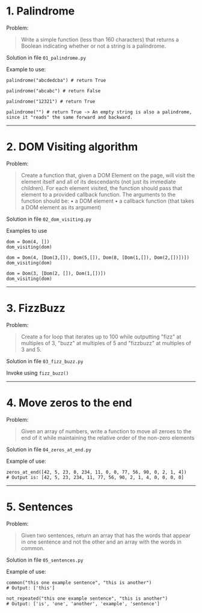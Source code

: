 # 1. Palindrome

Problem:

> Write a simple function (less than 160 characters) that returns a Boolean indicating whether or not a string is a palindrome.

Solution in file `01_palindrome.py`

Example to use:

```
palindrome("abcdedcba") # return True

palindrome("abcabc") # return False

palindrome("12321") # return True

palindrome("") # return True -> An empty string is also a palindrome, since it "reads" the same forward and backward.
```

----
# 2. DOM Visiting algorithm

Problem:

> Create a function that, given a DOM Element on the page, will visit the element itself and all of its descendants (not just its immediate children). For each element visited, the function should pass
> that element to a provided callback function.
> The arguments to the function should be:
> • a DOM element
> • a callback function (that takes a DOM element as its argument)

Solution in file `02_dom_visiting.py`

Examples to use

```
dom = Dom(4, [])
dom_visiting(dom)
```

```
dom = Dom(4, [Dom(3,[]), Dom(5,[]), Dom(8, [Dom(1,[]), Dom(2,[])])])
dom_visiting(dom)
```

```
dom = Dom(3, [Dom(2, []), Dom(1,[])])
dom_visiting(dom)
```

----

# 3. FizzBuzz

Problem:

> Create a for loop that iterates up to 100 while outputting "fizz" at multiples of 3, "buzz" at multiples of 5 and "fizzbuzz" at multiples of 3 and 5.

Solution in file `03_fizz_buzz.py`

Invoke using `fizz_buzz()`

----

# 4. Move zeros to the end

Problem:

> Given an array of numbers, write a function to move all zeroes to the end of it while maintaining the relative order of the non-zero elements

Solution in file `04_zeros_at_end.py`

Example of use:

```
zeros_at_end([42, 5, 23, 0, 234, 11, 0, 0, 77, 56, 90, 0, 2, 1, 4])
# Output is: [42, 5, 23, 234, 11, 77, 56, 90, 2, 1, 4, 0, 0, 0, 0]
```

----

# 5. Sentences

Problem:

> Given two sentences, return an array that has the words that appear in one sentence and not the other and an array with the words in common.

Solution in file `05_sentences.py`

Example of use:

```
common("this one example sentence", "this is another")
# Output: ['this']
```

```
not_repeated("this one example sentence", "this is another")
# Output: ['is', 'one', 'another', 'example', 'sentence']
```

